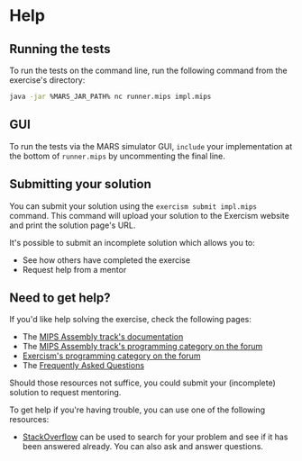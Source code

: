 # Help

## Running the tests

To run the tests on the command line, run the following command from the exercise's directory:

```bash
java -jar %MARS_JAR_PATH% nc runner.mips impl.mips
```

## GUI

To run the tests via the MARS simulator GUI, `include` your implementation at the bottom of `runner.mips`
by uncommenting the final line.

## Submitting your solution

You can submit your solution using the `exercism submit impl.mips` command.
This command will upload your solution to the Exercism website and print the solution page's URL.

It's possible to submit an incomplete solution which allows you to:

- See how others have completed the exercise
- Request help from a mentor

## Need to get help?

If you'd like help solving the exercise, check the following pages:

- The [MIPS Assembly track's documentation](https://exercism.org/docs/tracks/mips)
- The [MIPS Assembly track's programming category on the forum](https://forum.exercism.org/c/programming/mips)
- [Exercism's programming category on the forum](https://forum.exercism.org/c/programming/5)
- The [Frequently Asked Questions](https://exercism.org/docs/using/faqs)

Should those resources not suffice, you could submit your (incomplete) solution to request mentoring.

To get help if you're having trouble, you can use one of the following resources:

- [StackOverflow](http://stackoverflow.com/questions/tagged/mips) can be used to search for your problem and see if it has been answered already. You can also ask and answer questions.
